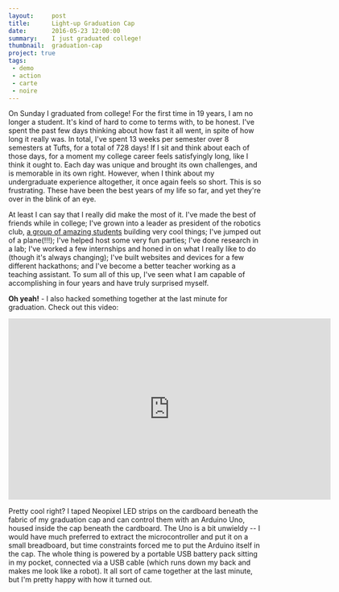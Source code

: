 ```yaml
---
layout:     post
title:      Light-up Graduation Cap
date:       2016-05-23 12:00:00
summary:    I just graduated college!
thumbnail:  graduation-cap
project: true
tags:
 - demo
 - action
 - carte
 - noire
---
```


On Sunday I graduated from college! For the first time
in 19 years, I am no longer a student. It's kind of hard to come to terms with, to be
honest. I've spent the past few days thinking about how fast it all went, in
spite of how long it really was. In total, I've spent 13 weeks per semester over
8 semesters at Tufts, for a total of 728 days! If I sit and think about each of
those days, for a moment my college career feels satisfyingly long, like I think
it ought to. Each day was unique and brought its own challenges, and is
memorable in its own right. However, when I think about my undergraduate
experience altogether, it once again feels so short. This is so frustrating.  These have
been the best years of my life so far, and yet they're over in the blink of an
eye.

At least I can say that I really did make the most of it. I've made the best of
friends while in college; I've grown into a leader as president of the robotics
club, [a group of amazing students](http://tuftsroboticsclub.com) building very
cool things; I've jumped out of a plane(!!!); I've helped host some very fun
parties; I've done research in a lab; I've worked a few internships and honed in
on what I really like to do (though it's always changing); I've built websites
and devices for a few different hackathons; and I've become a better teacher
working as a teaching assistant. To sum all of this up, I've seen what I
am capable of accomplishing in four years and have truly surprised myself.

**Oh yeah!** - I also hacked something together at the last minute for
graduation. Check out this video:

<iframe width="640" height="360" src="https://www.youtube.com/embed/VzNShGp1zbs"
frameborder="0" allowfullscreen></iframe>

Pretty cool right? I taped Neopixel LED strips on the cardboard beneath the
fabric of my graduation cap and can control them with an Arduino Uno, housed
inside the cap beneath the cardboard. The Uno is a bit unwieldy -- I would have
much preferred to extract the microcontroller and put it on a small breadboard,
but time constraints forced me to put the Arduino itself in the cap. The whole
thing is powered by a portable USB battery pack sitting in my pocket, connected
via a USB cable (which runs down my back and makes me look like a robot). It all
sort of came together at the last minute, but I'm pretty happy with how it
turned out.


